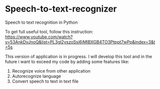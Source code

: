 # Speech-to-text-recognizer
Speech to text recognition in Python

To get full useful tool, follow this instruction:
https://www.youtube.com/watch?v=53AnkDvJnoQ&list=PL3gl2yszoSsi6jMlBXGB4TO3Ptppt7wPp&index=3&t=5s

This version of application is in progress.
I will develop this tool and in the future i want to exceed my code by adding some features like:
1. Recognize voice from other application
2. Autorecognize language
3. Convert speech to text in text file